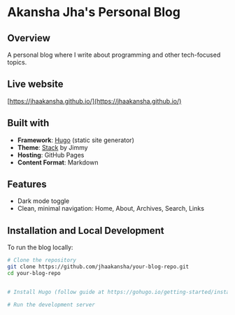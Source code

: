 <!-- # Hugo Commands

## Deploy with draft posts
`hugo serve -D`

## Create new post
`hugo new post/post-title.md`

## Build static pages
`hugo` add `-D` flag to build draft sites. 
Command if stuff not updating `hugo --cleanDestinationDir -d docs`

#  starting up
After cloning, add theme: `git submodule add https://github.com/dillonzq/LoveIt.git`

# Demo mp4 to gif
`ffmpeg -i demo.mp4 -vf "fps=20,scale=1000:-1:flags=lanczos,split[s0][s1];[s0]palettegen[p];[s1][p]paletteuse" -loop 0 demo.gif` -->

# Akansha Jha's Personal Blog

## Overview
A personal blog where I write about programming and other tech-focused topics.

## Live website
[https://jhaakansha.github.io/](https://jhaakansha.github.io/)

## Built with
- **Framework**: [Hugo](https://gohugo.io/) (static site generator)  
- **Theme**: [Stack](https://github.com/CaiJimmy/hugo-theme-stack) by Jimmy  
- **Hosting**: GitHub Pages  
- **Content Format**: Markdown

## Features
- Dark mode toggle
- Clean, minimal navigation: Home, About, Archives, Search, Links


## Installation and Local Development

To run the blog locally:
```bash
# Clone the repository
git clone https://github.com/jhaakansha/your-blog-repo.git
cd your-blog-repo


# Install Hugo (follow guide at https://gohugo.io/getting-started/installing/)

# Run the development server